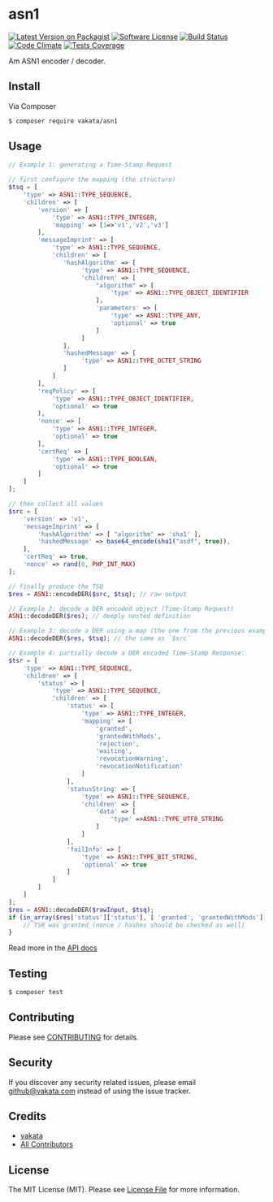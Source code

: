 # asn1

[![Latest Version on Packagist][ico-version]][link-packagist]
[![Software License][ico-license]](LICENSE.md)
[![Build Status][ico-travis]][link-travis]
[![Code Climate][ico-cc]][link-cc]
[![Tests Coverage][ico-cc-coverage]][link-cc]

Am ASN1 encoder / decoder.

## Install

Via Composer

``` bash
$ composer require vakata/asn1
```

## Usage

``` php
// Example 1: generating a Time-Stamp Request

// first configure the mapping (the structure)
$tsq = [
    'type' => ASN1::TYPE_SEQUENCE,
    'children' => [
        'version' => [
            'type' => ASN1::TYPE_INTEGER,
            'mapping' => [1=>'v1','v2','v3']
        ],
        'messageImprint' => [
            'type' => ASN1::TYPE_SEQUENCE,
            'children' => [
               'hashAlgorithm' => [
                    'type' => ASN1::TYPE_SEQUENCE,
                    'children' => [
                        "algorithm" => [
                            'type' => ASN1::TYPE_OBJECT_IDENTIFIER
                        ],
                        'parameters' => [
                            'type' => ASN1::TYPE_ANY,
                            'optional' => true
                        ]
                    ]
               ],
               'hashedMessage' => [
                    'type' => ASN1::TYPE_OCTET_STRING
               ]
            ]
        ],
        'reqPolicy' => [
            'type' => ASN1::TYPE_OBJECT_IDENTIFIER,
            'optional' => true
        ),
        'nonce' => [
            'type' => ASN1::TYPE_INTEGER,
            'optional' => true
        ],
        'certReq' => [
            'type' => ASN1::TYPE_BOOLEAN,
            'optional' => true
        ]
    ]
];

// then collect all values
$src = [
    'version' => 'v1',
    'messageImprint' => [
        'hashAlgorithm' => [ "algorithm" => 'sha1' ],
        'hashedMessage' => base64_encode(sha1("asdf", true)),
    ],
    'certReq' => true,
    'nonce' => rand(0, PHP_INT_MAX)
];

// finally produce the TSQ
$res = ASN1::encodeDER($src, $tsq); // raw output

// Example 2: decode a DER encoded object (Time-Stamp Request)
ASN1::decodeDER($res); // deeply nested definition

// Example 3: decode a DER using a map (the one from the previous example)
ASN1::decodeDER($res, $tsq); // the same as `$src`

// Example 4: partially decode a DER encoded Time-Stamp Response:
$tsr = [
    'type' => ASN1::TYPE_SEQUENCE,
    'children' => [
        'status' => [
            'type' => ASN1::TYPE_SEQUENCE,
            'children' => [
                'status' => [
                    'type' => ASN1::TYPE_INTEGER,
                    'mapping' => [
                        'granted',
                        'grantedWithMods',
                        'rejection',
                        'waiting',
                        'revocationWarning',
                        'revocationNotification'
                    ]
                ],
                'statusString' => [
                    'type' => ASN1::TYPE_SEQUENCE,
                    'children' => [
                        'data' => [
                            'type' =>ASN1::TYPE_UTF8_STRING
                        ]
                    ]
                ],
                'failInfo' => [
                    'type' => ASN1::TYPE_BIT_STRING,
                    'optional' => true
                ]
            ]
        ]
    ]
];
$res = ASN1::decodeDER($rawInput, $tsq);
if (in_array($res['status']['status'], [ 'granted', 'grantedWithMods'])) {
    // TSR was granted (nonce / hashes should be checked as well)
}
```

Read more in the [API docs](docs/README.md)

## Testing

``` bash
$ composer test
```


## Contributing

Please see [CONTRIBUTING](CONTRIBUTING.md) for details.

## Security

If you discover any security related issues, please email github@vakata.com instead of using the issue tracker.

## Credits

- [vakata][link-author]
- [All Contributors][link-contributors]

## License

The MIT License (MIT). Please see [License File](LICENSE.md) for more information. 

[ico-version]: https://img.shields.io/packagist/v/vakata/asn1.svg?style=flat-square
[ico-license]: https://img.shields.io/badge/license-MIT-brightgreen.svg?style=flat-square
[ico-travis]: https://img.shields.io/travis/vakata/asn1/master.svg?style=flat-square
[ico-scrutinizer]: https://img.shields.io/scrutinizer/coverage/g/vakata/asn1.svg?style=flat-square
[ico-code-quality]: https://img.shields.io/scrutinizer/g/vakata/asn1.svg?style=flat-square
[ico-downloads]: https://img.shields.io/packagist/dt/vakata/asn1.svg?style=flat-square
[ico-cc]: https://img.shields.io/codeclimate/github/vakata/asn1.svg?style=flat-square
[ico-cc-coverage]: https://img.shields.io/codeclimate/coverage/github/vakata/asn1.svg?style=flat-square

[link-packagist]: https://packagist.org/packages/vakata/asn1
[link-travis]: https://travis-ci.org/vakata/asn1
[link-scrutinizer]: https://scrutinizer-ci.com/g/vakata/asn1/code-structure
[link-code-quality]: https://scrutinizer-ci.com/g/vakata/asn1
[link-downloads]: https://packagist.org/packages/vakata/asn1
[link-author]: https://github.com/vakata
[link-contributors]: ../../contributors
[link-cc]: https://codeclimate.com/github/vakata/asn1

